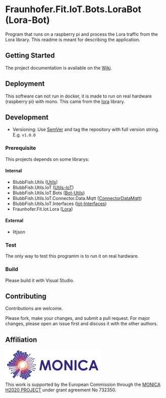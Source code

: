 # Fraunhofer.Fit.IoT.Bots.LoraBot (Lora-Bot)
<!-- Short description of the project. -->

Program that runs on a raspberry pi and process the Lora traffic from the Lora library. This readme is meant for describing the application.

<!-- A teaser figure may be added here. It is best to keep the figure small (<500KB) and in the same repo -->

## Getting Started
<!-- Instruction to make the project up and running. -->

The project documentation is available on the [Wiki](https://github.com/MONICA-Project/lora-bot/wiki).

## Deployment
<!-- Deployment/Installation instructions. If this is software library, change this section to "Usage" and give usage examples -->

This software can not run in docker, it is made to run on real hardware (raspberry pi) with mono. This came from the [lora](https://github.com/MONICA-Project/lora) library.

## Development
<!-- Developer instructions. -->

* Versioning: Use [SemVer](http://semver.org/) and tag the repository with full version string. E.g. `v1.0.0`

### Prerequisite
This projects depends on some librarys:

#### Internal
* BlubbFish.Utils ([Utils](http://git.blubbfish.net/vs_utils/Utils))
* BlubbFish.Utils.IoT ([Utils-IoT](http://git.blubbfish.net/vs_utils/Utils-IoT))
* BlubbFish.Utils.IoT.Bots ([Bot-Utils](http://git.blubbfish.net/vs_utils/Bot-Utils))
* BlubbFish.Utils.IoT.Connector.Data.Mqtt ([ConnectorDataMqtt](http://git.blubbfish.net/vs_utils/ConnectorDataMqtt))
* BlubbFish.Utils.IoT.Interfaces ([Iot-Interfaces](http://git.blubbfish.net/vs_utils/Iot-Interfaces))
* Fraunhofer.Fit.Iot.Lora ([Lora](https://gitlab.fit.fraunhofer.de/monica/lora-gateway/lora))

#### External
* litjson


### Test

The only way to test this programm is to run it on real hardware.


### Build

Please build it with Visual Studio.

## Contributing
Contributions are welcome. 

Please fork, make your changes, and submit a pull request. For major changes, please open an issue first and discuss it with the other authors.

## Affiliation
![MONICA](https://github.com/MONICA-Project/template/raw/master/monica.png)  
This work is supported by the European Commission through the [MONICA H2020 PROJECT](https://www.monica-project.eu) under grant agreement No 732350.